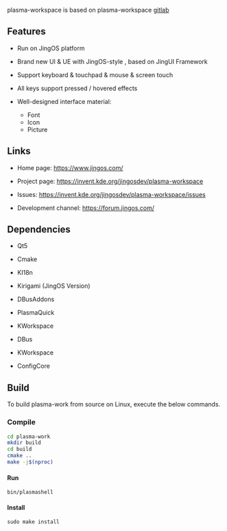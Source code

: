 plasma-workspace is based on plasma-workspace [gitlab](https://invent.kde.org/plasma/plasma-workspace) 

## Features

* Run on JingOS platform

* Brand new UI & UE with JingOS-style , based on JingUI Framework

* Support keyboard & touchpad & mouse & screen touch

* All keys support pressed / hovered effects

* Well-designed interface material:

  * Font
  * Icon
  * Picture

## Links

* Home page: https://www.jingos.com/

* Project page: https://invent.kde.org/jingosdev/plasma-workspace

* Issues: https://invent.kde.org/jingosdev/plasma-workspace/issues

* Development channel: https://forum.jingos.com/


## Dependencies

* Qt5 

* Cmake

* KI18n

* Kirigami (JingOS Version)

* DBusAddons

* PlasmaQuick

* KWorkspace

* DBus

* KWorkspace

* ConfigCore



## Build

To build plasma-work from source on Linux, execute the below commands.



### Compile

```sh
cd plasma-work
mkdir build
cd build
cmake ..
make -j$(nproc)
```


#### Run

```
bin/plasmashell
```
 

#### Install

```
sudo make install
```